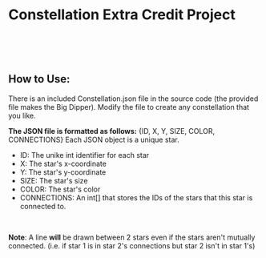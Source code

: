 # Constellation Extra Credit Project
<br/><br/><br/>

## How to Use:
There is an included Constellation.json file in the source code (the provided file makes the Big Dipper). Modify the file to create any constellation that you like.

**The JSON file is formatted as follows:**
{ID, X, Y, SIZE, COLOR, CONNECTIONS}
Each JSON object is a unique star.
- ID: The unike int identifier for each star
- X: The star's x-coordinate
- Y: The star's y-coordinate
- SIZE: The star's size
- COLOR: The star's color
- CONNECTIONS: An int[] that stores the IDs of the stars that this star is connected to.
<br/>

**Note**: A line **will** be drawn between 2 stars even if the stars aren't mutually
connected. (i.e. if star 1 is in star 2's connections but star 2 isn't in star 1's)
